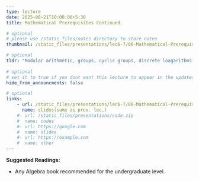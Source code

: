 ```yaml
---
type: lecture
date: 2025-08-21T10:00:00+5:30
title: Mathematical Prerequisites Continued.

# optional
# please use /static_files/notes directory to store notes
thumbnail: /static_files/presentations/lec6-7/06-Mathematical-Prerequisites.png

# optional
tldr: "Modular arithmetic, groups, cyclic groups, discrete loagarithms, finite ring and fields."
  
# optional
# set it to true if you dont want this lecture to appear in the updates section
hide_from_announcments: false

# optional
links: 
    - url: /static_files/presentations/lec6-7/06-Mathematical-Prerequisites.pdf
      name: slides(same as prev. lec.)
    #- url: /static_files/presentations/code.zip
    #  name: codes
    #- url: https://google.com
    #  name: slides
    #- url: https://example.com
    #  name: other
---
```

<!-- Other additional contents using markdown -->
**Suggested Readings:**

- Any Algebra book recommended for the undergraduate level.